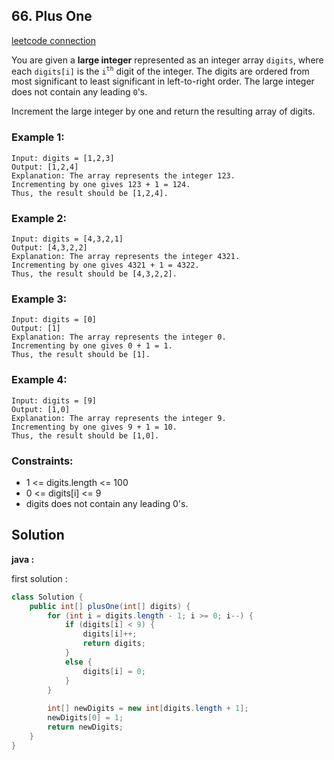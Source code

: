 ## 66. Plus One

[leetcode connection](https://leetcode.com/problems/plus-one/)

You are given a **large integer** represented as an integer array `digits`, where each `digits[i]` is the `i`<sup>`th`</sup> digit of the integer. The digits are ordered from most significant to least significant in left-to-right order. The large integer does not contain any leading `0`'s.

Increment the large integer by one and return the resulting array of digits.

### Example 1:
```
Input: digits = [1,2,3]
Output: [1,2,4]
Explanation: The array represents the integer 123.
Incrementing by one gives 123 + 1 = 124.
Thus, the result should be [1,2,4].
```

### Example 2:
```
Input: digits = [4,3,2,1]
Output: [4,3,2,2]
Explanation: The array represents the integer 4321.
Incrementing by one gives 4321 + 1 = 4322.
Thus, the result should be [4,3,2,2].
```

### Example 3:
```
Input: digits = [0]
Output: [1]
Explanation: The array represents the integer 0.
Incrementing by one gives 0 + 1 = 1.
Thus, the result should be [1].
```

### Example 4:
```
Input: digits = [9]
Output: [1,0]
Explanation: The array represents the integer 9.
Incrementing by one gives 9 + 1 = 10.
Thus, the result should be [1,0].
```

### Constraints:

* 1 <= digits.length <= 100
* 0 <= digits[i] <= 9
* digits does not contain any leading 0's.

## Solution

**java :**

first solution :
```java
class Solution {
    public int[] plusOne(int[] digits) {
        for (int i = digits.length - 1; i >= 0; i--) {
            if (digits[i] < 9) {
                digits[i]++;
                return digits;
            }
            else {
                digits[i] = 0;
            }
        }
        
        int[] newDigits = new int[digits.length + 1];
        newDigits[0] = 1;
        return newDigits;
    }
}

```
